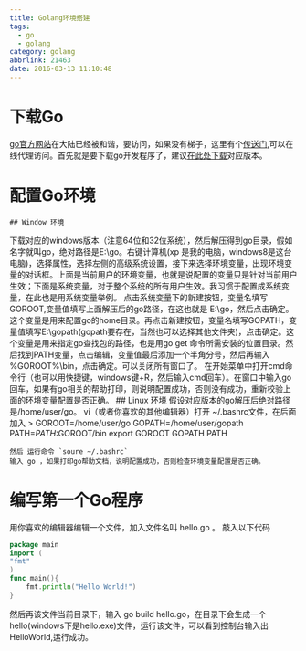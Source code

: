 ```yaml
---
title: Golang环境搭建
tags:
  - go
  - golang
category: golang
abbrlink: 21463
date: 2016-03-13 11:10:48
---
```

# 下载Go
[go官方网站](http://golang.org)在大陆已经被和谐，要访问，如果没有梯子，这里有个[传送门](http://www.tvdaili.com/),可以在线代理访问。首先就是要下载go开发程序了，建议[在此处下载](http://golangtc.com/download)对应版本。

# 配置Go环境
    ## Window 环境
下载对应的windows版本（注意64位和32位系统），然后解压得到go目录，假如名字就叫go，绝对路径是E:\go。右键计算机(xp 是我的电脑，windows8是这台电脑)，选择属性，选择左侧的高级系统设置，接下来选择环境变量，出现环境变量的对话框。上面是当前用户的环境变量，也就是说配置的变量只是针对当前用户生效；下面是系统变量，对于整个系统的所有用户生效。我习惯于配置成系统变量，在此也是用系统变量举例。
点击系统变量下的新建按钮，变量名填写 GOROOT,变量值填写上面解压后的go路径，在这也就是 E:\go，然后点击确定。这个变量是用来配置go的home目录。再点击新建按钮，变量名填写GOPATH，变量值填写E:\gopath(gopath要存在，当然也可以选择其他文件夹)，点击确定。这个变量是用来指定go查找包的路径，也是用go get 命令所需安装的位置目录。然后找到PATH变量，点击编辑，变量值最后添加一个半角分号，然后再输入 %GOROOT%\bin，点击确定。可以关闭所有窗口了。
在开始菜单中打开cmd命令行（也可以用快捷键，windows键+R，然后输入cmd回车）。在窗口中输入go回车，如果有go相关的帮助打印，则说明配置成功，否则没有成功，重新校验上面的环境变量配置是否正确。
    ## Linux 环境
    假设对应版本的go解压后绝对路径是/home/user/go。
    vi（或者你喜欢的其他编辑器）打开 ~/.bashrc文件，在后面加入
    >
    GOROOT=/home/user/go
    GOPATH=/home/user/gopath
    PATH=$PATH:$GOROOT/bin
    export GOROOT GOPATH PATH

    然后 运行命令 `soure ~/.bashrc`
    输入 go ，如果打印go帮助文档，说明配置成功，否则检查环境变量配置是否正确。
# 编写第一个Go程序
用你喜欢的编辑器编辑一个文件，加入文件名叫 hello.go 。
敲入以下代码
``` go
package main
import (
"fmt"
)
func main(){
    fmt.println("Hello World!")
}
```
然后再该文件当前目录下，输入 go build hello.go，在目录下会生成一个 hello(windows下是hello.exe)文件，运行该文件，可以看到控制台输入出 HelloWorld,运行成功。
